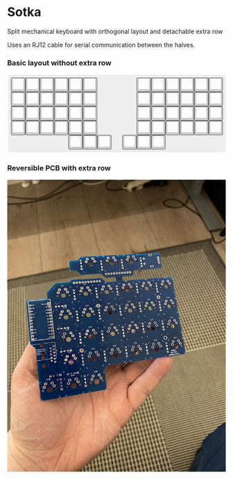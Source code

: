 # Sotka
Split mechanical keyboard with orthogonal layout and detachable extra row

Uses an RJ12 cable for serial communication between the halves.

### Basic layout without extra row
![](Img/layout.png)

### Reversible PCB with extra row
![](Img/Full-pcb.jpeg)